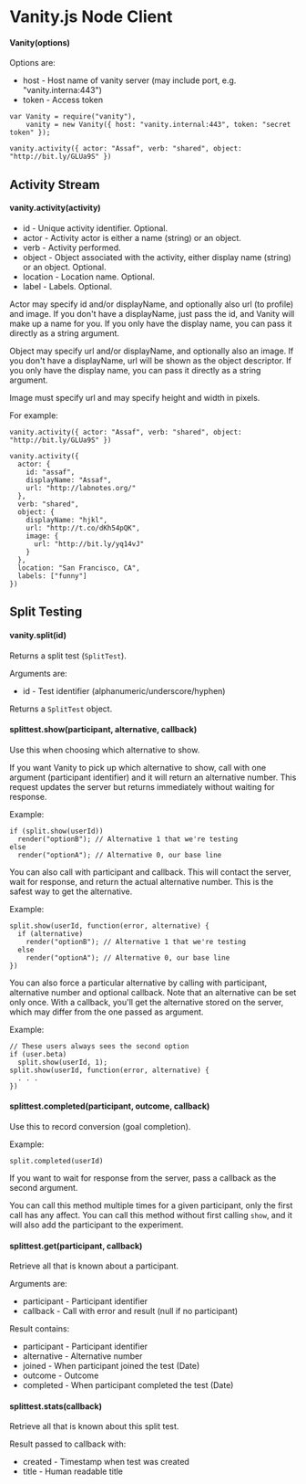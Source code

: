 # Vanity.js Node Client


#### Vanity(options)

Options are:

* host   - Host name of vanity server (may include port, e.g.
  "vanity.interna:443")
* token  - Access token

```
var Vanity = require("vanity"),
    vanity = new Vanity({ host: "vanity.internal:443", token: "secret token" });

vanity.activity({ actor: "Assaf", verb: "shared", object: "http://bit.ly/GLUa9S" })
```


## Activity Stream


#### vanity.activity(activity)

* id       - Unique activity identifier.  Optional.
* actor    - Activity actor is either a name (string) or an object.
* verb     - Activity performed.
* object   - Object associated with the activity, either display name (string)
  or an object.  Optional. 
* location - Location name.  Optional.
* label    - Labels.  Optional.

Actor may specify id and/or displayName, and optionally also url (to profile)
and image.  If you don't have a displayName, just pass the id, and Vanity will
make up a name for you.  If you only have the display name, you can pass it
directly as a string argument.

Object may specify url and/or displayName, and optionally also an image.  If you
don't have a displayName, url will be shown as the object descriptor.  If you
only have the display name, you can pass it directly as a string argument.

Image must specify url and may specify height and width in pixels.

For example:

```
vanity.activity({ actor: "Assaf", verb: "shared", object: "http://bit.ly/GLUa9S" })

vanity.activity({
  actor: {
    id: "assaf",
    displayName: "Assaf",
    url: "http://labnotes.org/"
  },
  verb: "shared",
  object: {
    displayName: "hjkl",
    url: "http://t.co/dKh54pQK",
    image: {
      url: "http://bit.ly/yq14vJ"
    }
  },
  location: "San Francisco, CA",
  labels: ["funny"]
})
```


## Split Testing

#### vanity.split(id)

Returns a split test (`SplitTest`).

Arguments are:

* id - Test identifier (alphanumeric/underscore/hyphen)

Returns a `SplitTest` object.


#### splittest.show(participant, alternative, callback)

Use this when choosing which alternative to show.

If you want Vanity to pick up which alternative to show, call with one argument
(participant identifier) and it will return an alternative number.  This request
updates the server but returns immediately without waiting for response.

Example:

```
if (split.show(userId))
  render("optionB"); // Alternative 1 that we're testing
else
  render("optionA"); // Alternative 0, our base line
```

You can also call with participant and callback.  This will contact the server,
wait for response, and return the actual alternative number.  This is the safest
way to get the alternative.

Example:

```
split.show(userId, function(error, alternative) {
  if (alternative)
    render("optionB"); // Alternative 1 that we're testing
  else
    render("optionA"); // Alternative 0, our base line
})
```

You can also force a particular alternative by calling with participant,
alternative number and optional callback.  Note that an alternative can be set
only once.  With a callback, you'll get the alternative stored on the server,
which may differ from the one passed as argument.

Example:

```
// These users always sees the second option
if (user.beta)
  split.show(userId, 1);
split.show(userId, function(error, alternative) {
  . . .
})
```


#### splittest.completed(participant, outcome, callback)


Use this to record conversion (goal completion).

Example:

```
split.completed(userId)
```

If you want to wait for response from the server, pass a callback as the second
argument.

You can call this method multiple times for a given participant, only the first
call has any affect.  You can call this method without first calling `show`, and
it will also add the participant to the experiment.



#### splittest.get(participant, callback)

Retrieve all that is known about a participant.

Arguments are:

* participant - Participant identifier
* callback    - Call with error and result (null if no participant)

Result contains:

* participant - Participant identifier
* alternative - Alternative number
* joined      - When participant joined the test (Date)
* outcome     - Outcome
* completed   - When participant completed the test (Date)


#### splittest.stats(callback)

Retrieve all that is known about this split test.

Result passed to callback with:

* created     - Timestamp when test was created
* title       - Human readable title


